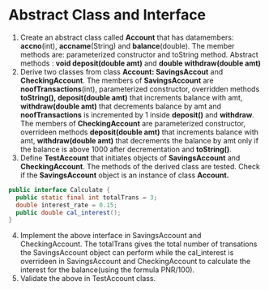 # Abstract Class and Interface

1. Create an abstract class called **Account** that has datamembers: **accno**(int), **accname**(String) and **balance**(double). The member methods are: parameterized constructor and toString method. Abstract methods : **void deposit(double amt)** and **double withdraw(double amt)**
2. Derive two classes from class **Account: SavingsAccout** and **CheckingAccount**. The members of **SavingsAccount** are **noofTransactions**(int), parameterized constructor, overridden methods **toString(), deposit(double amt)** that increments balance with amt, **withdraw(double amt)** that decrements balance by amt and **noofTransactions** is incremented by 1 inside **deposit()** and **withdraw**. The members of **CheckingAccount** are parameterized constructor, overrideen methods **deposit(double amt)** that increments balance with amt, **withdraw(double amt)** that decrements the balance by amt only if the balance is above 1000 after decrementation and **toString()**.
3. Define **TestAccount** that initiates objects of **SavingsAccount** and **CheckingAccount**. The methods of the derived class are tested. Check if the **SavingsAccount** object is an instance of class **Account.**

```java
public interface Calculate {
  public static final int totalTrans = 3;
  double interest_rate = 0.15;
  public double cal_interest();
}
```
4. Implement the above interface in SavingsAccount and CheckingAccount. The totalTrans gives the total number of transations the SavingsAccount object can perform while the cal_interest is overrideen in SavingsAccount and CheckingAccount to calculate the interest for the balance(using the formula PNR/100).
5. Validate the above in TestAccount class.

